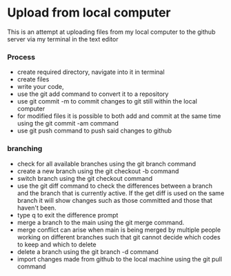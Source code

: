 # Upload from local computer

This is an attempt at uploading files from my local computer to the github
server via my terminal in the text editor

### Process

- create required directory, navigate into it in terminal
- create files
- write your code,
- use the git add command to convert it to a repository
- use git commit -m to commit changes to git still within the local computer
- for modified files it is possible to both add and commit at the same time using
the git commit -am command
- use git push command to push said changes to github

### branching
- check for all available branches using the git branch command
- create a new branch using the git checkout -b <branch name> command
- switch branch using the git checkout <branch name> command
- use the git diff <branch name> command to check the differences between a branch
and the branch that is currently active. If the get diff is used on the same branch
it will show changes such as those committed and those that haven't been.
- type q to exit the difference prompt
- merge a branch to the main using the git merge command.
- merge conflict can arise when main is being merged by multiple people working on
different branches such that git cannot decide which codes to keep and which to delete
- delete a branch using the git branch -d <branch name> command
- import changes made from github to the local machine using the git pull command
